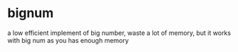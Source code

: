 # bignum
a low efficient implement of big number, waste a lot of memory, but it works with big num as you has enough memory
